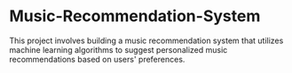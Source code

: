 # Music-Recommendation-System
This project involves building a music recommendation system that utilizes machine learning algorithms to suggest personalized music recommendations based on users' preferences. 
